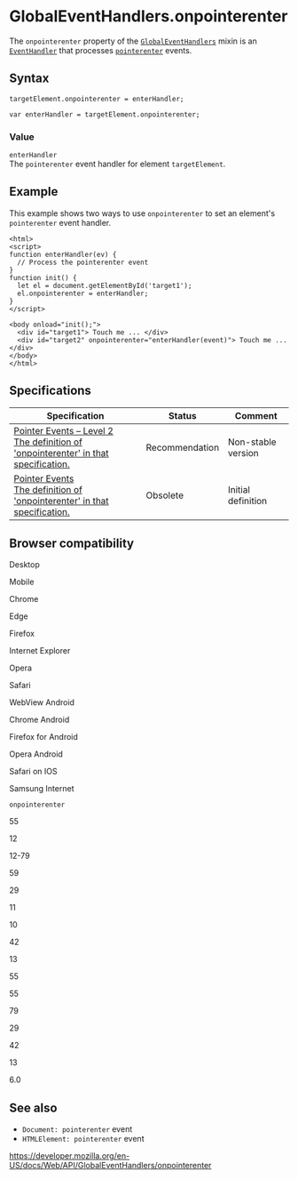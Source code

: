 # GlobalEventHandlers.onpointerenter

The `onpointerenter` property of the [`GlobalEventHandlers`](../globaleventhandlers) mixin is an [`EventHandler`](https://developer.mozilla.org/en-US/docs/Web/Events/Event_handlers) that processes [`pointerenter`](../htmlelement/pointerenter_event) events.

## Syntax

    targetElement.onpointerenter = enterHandler;

    var enterHandler = targetElement.onpointerenter;

### Value

`enterHandler`  
The `pointerenter` event handler for element `targetElement`.

## Example

This example shows two ways to use `onpointerenter` to set an element's `pointerenter` event handler.

    <html>
    <script>
    function enterHandler(ev) {
      // Process the pointerenter event
    }
    function init() {
      let el = document.getElementById('target1');
      el.onpointerenter = enterHandler;
    }
    </script>

    <body onload="init();">
      <div id="target1"> Touch me ... </div>
      <div id="target2" onpointerenter="enterHandler(event)"> Touch me ... </div>
    </body>
    </html>

## Specifications

<table><thead><tr class="header"><th>Specification</th><th>Status</th><th>Comment</th></tr></thead><tbody><tr class="odd"><td><a href="https://www.w3.org/TR/pointerevents2/#dom-globaleventhandlers-onpointerenter">Pointer Events – Level 2<br />
<span class="small">The definition of 'onpointerenter' in that specification.</span></a></td><td><span class="spec-rec">Recommendation</span></td><td>Non-stable version</td></tr><tr class="even"><td><a href="https://www.w3.org/TR/pointerevents1/#widl-GlobalEventHandlers-onpointerenter">Pointer Events<br />
<span class="small">The definition of 'onpointerenter' in that specification.</span></a></td><td><span class="spec-obsolete">Obsolete</span></td><td>Initial definition</td></tr></tbody></table>

## Browser compatibility

Desktop

Mobile

Chrome

Edge

Firefox

Internet Explorer

Opera

Safari

WebView Android

Chrome Android

Firefox for Android

Opera Android

Safari on IOS

Samsung Internet

`onpointerenter`

55

12

12-79

59

29

11

10

42

13

55

55

79

29

42

13

6.0

## See also

- `Document: pointerenter` event
- `HTMLElement: pointerenter` event

<a href="https://developer.mozilla.org/en-US/docs/Web/API/GlobalEventHandlers/onpointerenter" class="_attribution-link">https://developer.mozilla.org/en-US/docs/Web/API/GlobalEventHandlers/onpointerenter</a>
